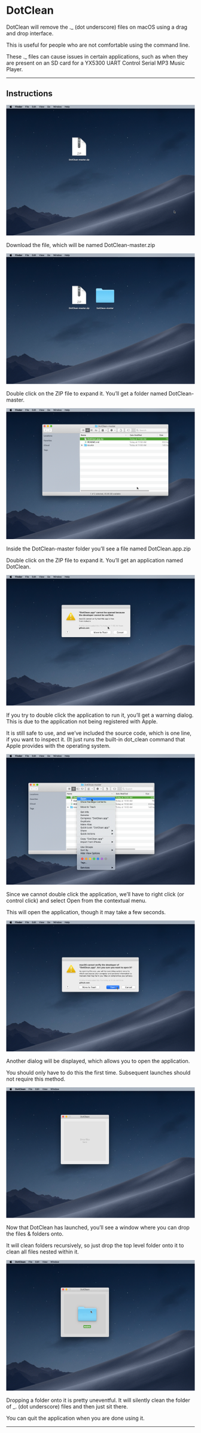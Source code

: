 # DotClean

DotClean will remove the ._ (dot underscore) files on macOS using a drag and drop interface.

This is useful for people who are not comfortable using the command line.

These ._ files can cause issues in certain applications, such as when they are present on an SD card for a YX5300 UART Control Serial MP3 Music Player.

---

## Instructions


![](Images/dotclean-001.png)

Download the file, which will be named DotClean-master.zip


![](Images/dotclean-002.png)

Double click on the ZIP file to expand it. You’ll get a folder named DotClean-master.


![](Images/dotclean-003.png)

Inside the DotClean-master folder you’ll see a file named DotClean.app.zip

Double click on the ZIP file to expand it. You’ll get an application named DotClean.


![](Images/dotclean-004.png)

If you try to double click the application to run it, you’ll get a warning dialog. This is due to the application not being registered with Apple. 

It is still safe to use, and we’ve included the source code, which is one line, if you want to inspect it. (It just runs the built-in dot_clean command that Apple provides with the operating system.


![](Images/dotclean-005.png)

Since we cannot double click the application, we’ll have to right click (or control click) and select Open from the contextual menu.

This will open the application, though it may take a few seconds.


![](Images/dotclean-006.png)

Another dialog will be displayed, which allows you to open the application. 

You should only have to do this the first time. Subsequent launches should not require this method.


![](Images/dotclean-007.png)

Now that DotClean has launched, you’ll see a window where you can drop the files & folders onto.

It will clean folders recursively, so just drop the top level folder onto it to clean all files nested within it.


![](Images/dotclean-008.png)

Dropping a folder onto it is pretty uneventful. It will silently clean the folder of _. (dot underscore) files and then just sit there.

You can quit the application when you are done using it.

---


